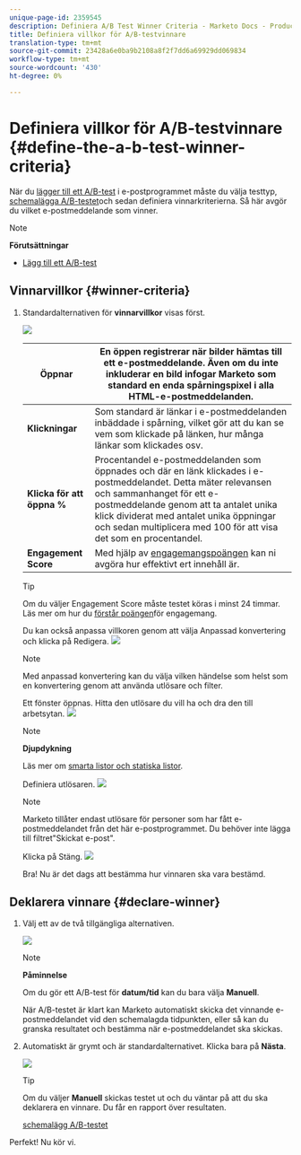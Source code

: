 ```yaml
---
unique-page-id: 2359545
description: Definiera A/B Test Winner Criteria - Marketo Docs - Product Documentation
title: Definiera villkor för A/B-testvinnare
translation-type: tm+mt
source-git-commit: 23428a6e0ba9b2108a8f2f7dd6a69929dd069834
workflow-type: tm+mt
source-wordcount: '430'
ht-degree: 0%

---
```



# Definiera villkor för A/B-testvinnare {#define-the-a-b-test-winner-criteria}

När du [lägger till ett A/B-test](add-an-a-b-test.md) i e-postprogrammet måste du välja testtyp, [schemalägga A/B-testet](schedule-the-a-b-test.md)och sedan definiera vinnarkriterierna. Så här avgör du vilket e-postmeddelande som vinner.

>[!NOTE]
>
>**Förutsättningar**
>
>* [Lägg till ett A/B-test](add-an-a-b-test.md)

>



## Vinnarvillkor {#winner-criteria}

1. Standardalternativen för **vinnarvillkor** visas först.

   ![](assets/image2014-9-12-15-3a51-3a3.png)

   | **Öppnar** | En öppen registrerar när bilder hämtas till ett e-postmeddelande. Även om du inte inkluderar en bild infogar Marketo som standard en enda spårningspixel i alla HTML-e-postmeddelanden. |
   |---|---|
   | **Klickningar** | Som standard är länkar i e-postmeddelanden inbäddade i spårning, vilket gör att du kan se vem som klickade på länken, hur många länkar som klickades osv. |
   | **Klicka för att öppna %** | Procentandel e-postmeddelanden som öppnades och där en länk klickades i e-postmeddelandet. Detta mäter relevansen och sammanhanget för ett e-postmeddelande genom att ta antalet unika klick dividerat med antalet unika öppningar och sedan multiplicera med 100 för att visa det som en procentandel. |
   | **Engagement Score** | Med hjälp av [engagemangspoängen](http://docs.marketo.com/display/DOCS/Understanding+the+Engagement+Score) kan ni avgöra hur effektivt ert innehåll är. |

   >[!TIP]
   >
   >Om du väljer Engagement Score måste testet köras i minst 24 timmar. Läs mer om hur du [förstår poängen](../../../../../product-docs/email-marketing/drip-nurturing/reports-and-notifications/understanding-the-engagement-score.md)för engagemang.

   Du kan också anpassa villkoren genom att välja Anpassad konvertering och klicka på Redigera.
   ![](assets/image2014-9-12-15-3a51-3a53.png)

   >[!NOTE]
   >
   >Med anpassad konvertering kan du välja vilken händelse som helst som en konvertering genom att använda utlösare och filter.

   Ett fönster öppnas. Hitta den utlösare du vill ha och dra den till arbetsytan.
   ![](assets/image2014-9-12-15-3a52-3a18.png)

   >[!NOTE]
   >
   >**Djupdykning**
   >
   >
   >Läs mer om [smarta listor och statiska listor](http://docs.marketo.com/display/docs/smart+lists+and+static+lists).

   Definiera utlösaren.
   ![](assets/image2014-9-12-15-3a53-3a11.png)

   >[!NOTE]
   >
   >Marketo tillåter endast utlösare för personer som har fått e-postmeddelandet från det här e-postprogrammet. Du behöver inte lägga till filtret&quot;Skickat e-post&quot;.

   Klicka på Stäng.
   ![](assets/image2014-9-12-15-3a53-3a36.png)

   Bra! Nu är det dags att bestämma hur vinnaren ska vara bestämd.

## Deklarera vinnare {#declare-winner}

1. Välj ett av de två tillgängliga alternativen.

   ![](assets/image2014-9-12-15-3a53-3a44.png)

   >[!NOTE]
   >
   >**Påminnelse**
   >
   >
   >Om du gör ett A/B-test för **datum/tid** kan du bara välja **Manuell**.

   När A/B-testet är klart kan Marketo automatiskt skicka det vinnande e-postmeddelandet vid den schemalagda tidpunkten, eller så kan du granska resultatet och bestämma när e-postmeddelandet ska skickas.

1. Automatiskt är grymt och är standardalternativet. Klicka bara på **Nästa**.

   ![](assets/image2014-9-12-15-3a54-3a35.png)

   >[!TIP]
   >
   >Om du väljer **Manuell** skickas testet ut och du väntar på att du ska deklarera en vinnare. Du får en rapport över resultaten.

   [schemalägg A/B-testet](schedule-the-a-b-test.md)

Perfekt! Nu kör vi.